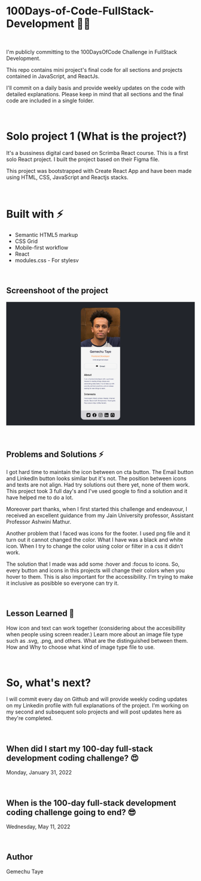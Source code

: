 # 100Days-of-Code-FullStack-Development 🚀💪

</br>

I'm publicly committing to the 100DaysOfCode Challenge in FullStack Development. 

This repo contains mini project's final code for all sections and projects contained in JavaScript, and ReactJs.

I'll commit on a daily basis and provide weekly updates on the code with detailed explanations.
Please keep in mind that all sections and the final code are included in a single folder.

</br>

# Solo project 1 (What is the project?) 


It's a bussiness digital card based on Scrimba React course. This is a first solo React project. I built the project based on their Figma file.


This project was bootstrapped with Create React App and have been made using HTML, CSS, JavaScript and Reactjs stacks. 

</br>

# Built with ⚡️
 
- Semantic HTML5 markup
- CSS Grid
- Mobile-first workflow
- React
- modules.css - For stylesv

</br>

## Screenshoot of the project 

![This is an image](https://github.com/Gemechu-Taye/100Days-of-Code-FullStack-Development/blob/main/Day-5-Solo-Project/solo-project-screenshoot.png)

</br>

## Problems and Solutions ⚡️
I got hard time to maintain the icon between on cta button. The Email button and LinkedIn button looks similar but it's not. The position between icons and texts are not align. Had try solutions out there yet, none of them work. This project took 3 full day's and I've used google to find a solution and it have helped me to do a lot. 

Moreover part thanks, when I first started this challenge and endeavour, I received an excellent guidance from my Jain University professor, Assistant Professor Ashwini Mathur.

Another problem that I faced was icons for the footer. I used png file and it turn out it cannot changed the color. What I have was a black and white icon. When I try to change the color using color or filter in a css it didn't work.

The solution that I made was add some :hover and :focus to icons. So, every button and icons in this projects will change their colors when you hover to them. This is also important for the accessibility. I'm trying to make it inclusive as posibble so everyone can try it.

</br>

## Lesson Learned 🧐
How icon and text can work together (considering about the accesibillity when people using screen reader.)
Learn more about an image file type such as .svg, .png, and others. What are the distinguished between them. How and Why to choose what kind of image type file to use.

</br>

# So, what's next?
I will commit every day on Github and will provide weekly coding updates on my Linkedin profile with full explanations of the project. I'm working on my second and subsequent solo projects and will post updates here as they're completed.


</br>


## When did I start my 100-day full-stack development coding challenge? 😍

Monday, January 31, 2022

</br>

## When is the 100-day full-stack development coding challenge going to end? 😎

Wednesday, May 11, 2022

</br>

## Author
Gemechu Taye 
